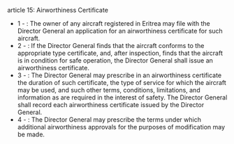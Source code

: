article 15: Airworthiness Certificate 

<ul>
			<li>1 - : The owner of any aircraft registered in Eritrea may file with the Director General an application for an airworthiness certificate for such aircraft. <ul>
			</ul></li>			<li>2 - : If the Director General finds that the aircraft conforms to the appropriate type certificate, and, after inspection, finds that the aircraft is in condition for safe operation, the Director General shall issue an airworthiness certificate. <ul>
			</ul></li>			<li>3 - : The Director General may prescribe in an airworthiness certificate the duration of such certificate, the type of service for which the aircraft may be used, and such other terms, conditions, limitations, and information as are required in the interest of safety. The Director General shall record each airworthiness certificate issued by the Director General. <ul>
			</ul></li>			<li>4 - : The Director General may prescribe the terms under which additional airworthiness approvals for the purposes of modification may be made.<ul>
			</ul></li></ul>